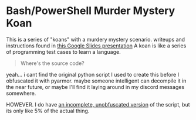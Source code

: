 # Bash/PowerShell Murder Mystery Koan

This is a series of "koans" with a murdery mystery scenario. writeups and instructions found in [this Google Slides presentation](https://docs.google.com/presentation/d/1ESofmSddEVNPGzGG_DvBIdFouVz2BqKmv6VcpH7n-Uo/edit?usp=sharing)
A koan is like a series of programming test cases to learn a language.

> Where's the source code?

yeah... i cant find the original python script I used to create this before I obfuscated it with pyarmor. maybe someone intelligent can decompile it in the near future, or maybe I'll find it laying around in my discord messages somewhere.

HOWEVER. I do have [an incomplete, unobfuscated version](https://github.com/anishgoyal1108/PowerShell-and-Bash-Murder-Mystery-Koan/blob/main/main-incomplete.py) of the script, but its only like 5% of the actual thing.
